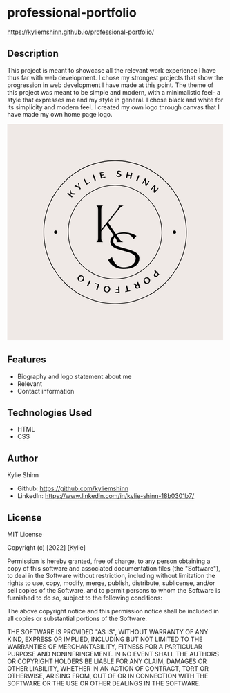 # professional-portfolio

https://kyliemshinn.github.io/professional-portfolio/

## Description

This project is meant to showcase all the relevant work experience I have thus far with web development. I chose my strongest projects that show the progression in web development I have made at this point. The theme of this project was meant to be simple and modern, with a minimalistic feel- a style that expresses me and my style in general. I chose black and white for its simplicity and modern feel. I created my own logo through canvas that I have made my own home page logo. 

![KS LOGO](./assets/ks-work-logo.png)

## Features

* Biography and logo statement about me
* Relevant
* Contact information


## Technologies Used

* HTML
* CSS 

## Author

Kylie Shinn

* Github: https://github.com/kyliemshinn
* LinkedIn: https://www.linkedin.com/in/kylie-shinn-18b0301b7/

## License

MIT License

Copyright (c) [2022] [Kylie]

Permission is hereby granted, free of charge, to any person obtaining a copy of this software and associated documentation files (the "Software"), to deal in the Software without restriction, including without limitation the rights to use, copy, modify, merge, publish, distribute, sublicense, and/or sell copies of the Software, and to permit persons to whom the Software is furnished to do so, subject to the following conditions:

The above copyright notice and this permission notice shall be included in all copies or substantial portions of the Software.

THE SOFTWARE IS PROVIDED "AS IS", WITHOUT WARRANTY OF ANY KIND, EXPRESS OR IMPLIED, INCLUDING BUT NOT LIMITED TO THE WARRANTIES OF MERCHANTABILITY, FITNESS FOR A PARTICULAR PURPOSE AND NONINFRINGEMENT. IN NO EVENT SHALL THE AUTHORS OR COPYRIGHT HOLDERS BE LIABLE FOR ANY CLAIM, DAMAGES OR OTHER LIABILITY, WHETHER IN AN ACTION OF CONTRACT, TORT OR OTHERWISE, ARISING FROM, OUT OF OR IN CONNECTION WITH THE SOFTWARE OR THE USE OR OTHER DEALINGS IN THE SOFTWARE.